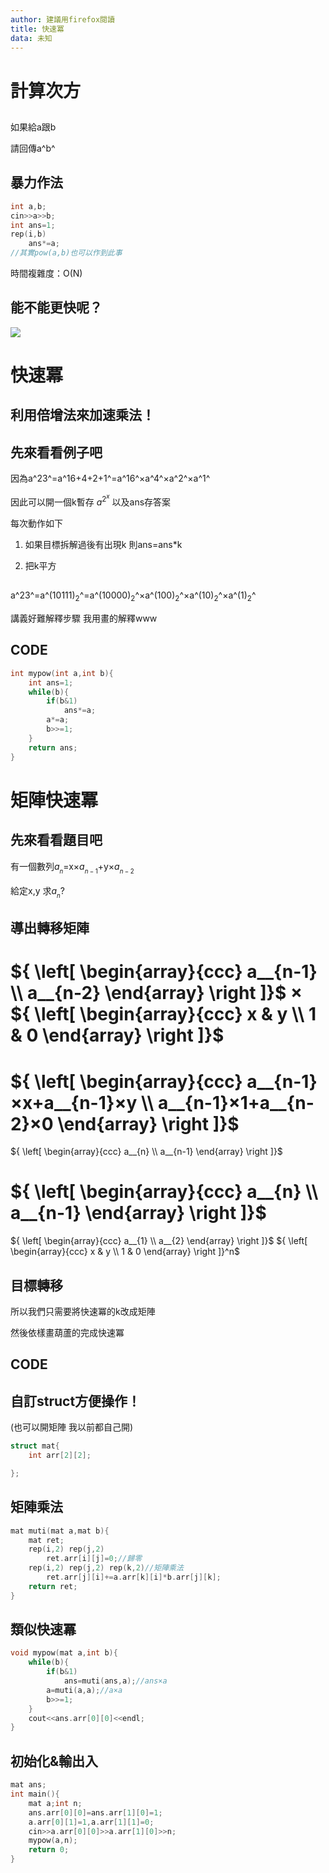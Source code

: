 ```yaml
---
author: 建議用firefox閱讀
title: 快速冪
data: 未知
---
```


# 計算次方

## 
如果給a跟b

請回傳a^b^

## 暴力作法

```c++
int a,b;
cin>>a>>b;
int ans=1;
rep(i,b)
    ans*=a;
//其實pow(a,b)也可以作到此事
```

時間複雜度：O(N)

## 能不能更快呢？

![](https://i.imgur.com/WrcSigs.jpg)

# 快速冪

## 利用倍增法來加速乘法！

## 先來看看例子吧
因為a^23^=a^16+4+2+1^=a^16^×a^4^×a^2^×a^1^

因此可以開一個k暫存 $a^{2^{x}}$ 以及ans存答案

每次動作如下

1. 如果目標拆解過後有出現k 則ans=ans*k

2. 把k平方

## 
a^23^=a^$(10111)_2$^=a^$(10000)_2$^×a^$(100)_2$^×a^$(10)_2$^×a^$(1)_2$^

講義好難解釋步驟 我用畫的解釋www

## CODE
```c++
int mypow(int a,int b){
    int ans=1;
    while(b){
        if(b&1)
            ans*=a;
        a*=a;
        b>>=1;
    }
    return ans;
}
```

# 矩陣快速冪

## 先來看看題目吧
有一個數列$a__n$=x×$a__{n-1}$+y×$a__{n-2}$

給定x,y 求$a__n$?

## 導出轉移矩陣
${
\left[ \begin{array}{ccc}
a__{n-1} \\
a__{n-2}
\end{array} 
\right ]}$
×
${
\left[ \begin{array}{ccc}
x & y \\
1 & 0 
\end{array} 
\right ]}$
=
${
\left[ \begin{array}{ccc}
a__{n-1}×x+a__{n-1}×y \\
a__{n-1}×1+a__{n-2}×0
\end{array} 
\right ]}$
=
${
\left[ \begin{array}{ccc}
a__{n} \\
a__{n-1}
\end{array} 
\right ]}$

${
\left[ \begin{array}{ccc}
a__{n} \\
a__{n-1}
\end{array} 
\right ]}$
=
${
\left[ \begin{array}{ccc}
a__{1} \\
a__{2}
\end{array} 
\right ]}$
${
\left[ \begin{array}{ccc}
x & y \\
1 & 0 
\end{array} 
\right ]}^n$

## 目標轉移

所以我們只需要將快速冪的k改成矩陣

然後依樣畫葫蘆的完成快速冪

## CODE

## 自訂struct方便操作！
(也可以開矩陣 我以前都自己開)

```c++
struct mat{
    int arr[2][2];

};
```
## 矩陣乘法
```c++
mat muti(mat a,mat b){
    mat ret;
    rep(i,2) rep(j,2)
        ret.arr[i][j]=0;//歸零
    rep(i,2) rep(j,2) rep(k,2)//矩陣乘法
        ret.arr[j][i]+=a.arr[k][i]*b.arr[j][k];
    return ret;
}
```

## 類似快速冪
```c++
void mypow(mat a,int b){
    while(b){
        if(b&1)
            ans=muti(ans,a);//ans×a
        a=muti(a,a);//a×a
        b>>=1;
    }
    cout<<ans.arr[0][0]<<endl;
}
```

## 初始化&輸出入
```c++
mat ans;
int main(){
    mat a;int n;
    ans.arr[0][0]=ans.arr[1][0]=1;
    a.arr[0][1]=1,a.arr[1][1]=0;
    cin>>a.arr[0][0]>>a.arr[1][0]>>n;
    mypow(a,n);
    return 0;
}
```